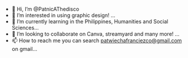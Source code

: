 - 👋 Hi, I’m @PatnicAThedisco
- 👀 I’m interested in using graphic design! ...
- 🌱 I’m currently learning in the Philippines, Humanities and Social Sciences...
- 💞️ I’m looking to collaborate on Canva, streamyard and many more! ...
- 📫 How to reach me you can search patwiechafranciezco@gmail.com on gmail...

<!---
PatnicAThedisco/PatnicAThedisco is a ✨ special ✨ repository because its `README.md` (this file) appears on your GitHub profile.
You can click the Preview link to take a look at your changes.
--->
